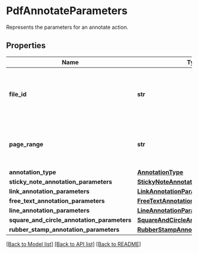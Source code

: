 # PdfAnnotateParameters

Represents the parameters for an annotate action.
## Properties
Name | Type | Description | Notes
------------ | ------------- | ------------- | -------------
**file_id** | **str** | The identifier of the previously uploaded file to be processed. | 
**page_range** | **str** | Specifies the page or the range of page to be annotated. | 
**annotation_type** | [**AnnotationType**](AnnotationType.md) |  | [optional] 
**sticky_note_annotation_parameters** | [**StickyNoteAnnotationParameters**](StickyNoteAnnotationParameters.md) |  | [optional] 
**link_annotation_parameters** | [**LinkAnnotationParameters**](LinkAnnotationParameters.md) |  | [optional] 
**free_text_annotation_parameters** | [**FreeTextAnnotationParameters**](FreeTextAnnotationParameters.md) |  | [optional] 
**line_annotation_parameters** | [**LineAnnotationParameters**](LineAnnotationParameters.md) |  | [optional] 
**square_and_circle_annotation_parameters** | [**SquareAndCircleAnnotationParameters**](SquareAndCircleAnnotationParameters.md) |  | [optional] 
**rubber_stamp_annotation_parameters** | [**RubberStampAnnotationParameters**](RubberStampAnnotationParameters.md) |  | [optional] 

[[Back to Model list]](../README.md#documentation-for-models) [[Back to API list]](../README.md#documentation-for-api-endpoints) [[Back to README]](../README.md)


